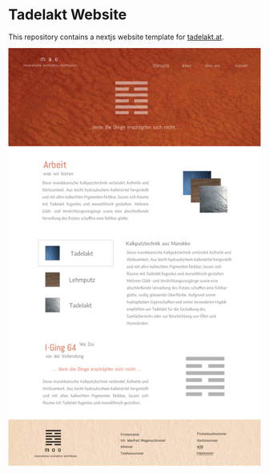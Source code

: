 # Tadelakt Website

This repository contains a nextjs website template for [tadelakt.at](https://tadelakt.at).

![Screenshot](img/Screenshot.jpg)
